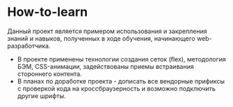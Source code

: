 # How-to-learn 
Данный проект является примером использования и закрепления знаний и навыков, полученных в ходе обучения, начинающего web-разработчика.
* В проекте применены технологии создания сеток (flex), методология БЭМ, CSS-анимации, задействованы приемы встраивания стороннего контента.
* В планах по доработке проекта - дописать все вендорные прификсы с проверкой кода на кроссбраузерность и возможно подключить другие шрифты.
